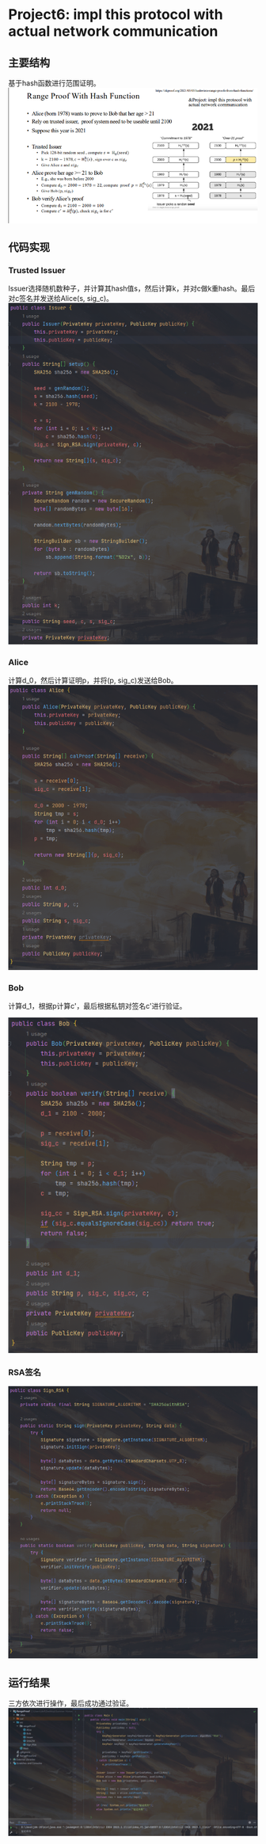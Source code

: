 # Project6: impl this protocol with actual network communication

## 主要结构

基于hash函数进行范围证明。
![Alt text](1.png)

## 代码实现

### Trusted Issuer

Issuer选择随机数种子，并计算其hash值s，然后计算k，并对c做k重hash。最后对c签名并发送给Alice(s, sig_c)。
![Alt text](2.png)

### Alice

计算d_0，然后计算证明p，并将(p, sig_c)发送给Bob。
![Alt text](4.png)

### Bob

计算d_1，根据p计算c'，最后根据私钥对签名c'进行验证。

![Alt text](3.png)

### RSA签名

![Alt text](5.png)

## 运行结果

三方依次进行操作，最后成功通过验证。
![Alt text](6.png)
